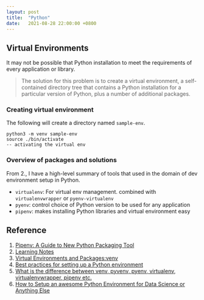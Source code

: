 ```yaml
---
layout: post
title:  "Python"
date:   2021-08-28 22:00:00 +0800
---
```


## Virtual Environments

It may not be possible that Python installation to meet the requirements of every application or library.

> The solution for this problem is to create a virtual environment, a self-contained directory tree that contains a Python installation for a particular version of Python, plus a number of additional packages.

### Creating virtual environment

The following will create a directory named `sample-env`.
```
python3 -m venv sample-env
source ./bin/activate
-- activating the virtual env
```

### Overview of packages and solutions

From 2., I have a high-level summary of tools that used in the domain of dev environment setup in Python.

- `virtualenv`: For virtual env management. combined with `virtualenvwrapper` or `pyenv-virtualenv`
- `pyenv`: control choice of Python version to be used for any application
- `pipenv`: makes installing Python libraries and virtual environment easy

## Reference

1. [Pipenv: A Guide to New Python Packaging Tool](https://realpython.com/pipenv-guide/#pipenvs-dependency-resolution-approach)
2. [Learning Notes](https://www.notion.so/bobzeng/Python-8eeedd75a05a44a8bce2604b2af9750c)
3. [Virtual Environments and Packages:venv](https://docs.python.org/3/tutorial/venv.html)
4. [Best practices for setting up a Python environment](https://towardsdatascience.com/best-practices-for-setting-up-a-python-environment-d4af439846a)
5. [What is the difference between venv, pyvenv, pyenv, virtualenv, virtualenvwrapper, pipenv etc.](https://stackoverflow.com/questions/41573587/what-is-the-difference-between-venv-pyvenv-pyenv-virtualenv-virtualenvwrappe)
6. [How to Setup an awesome Python Environment for Data Science or Anything Else](https://towardsdatascience.com/how-to-setup-an-awesome-python-environment-for-data-science-or-anything-else-35d358cc95d5)